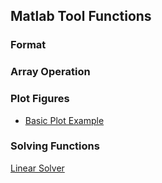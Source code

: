Matlab Tool Functions
---

### Format



### Array Operation



### Plot Figures
- [Basic Plot Example](./plotFigure.m)

### Solving Functions
[Linear Solver](./LinearSolver.m)
